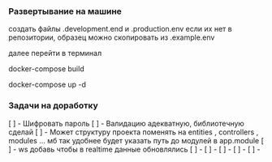 ### Развертывание на машине

создать файлы .development.end и  .production.env если их нет в репозитории, образец можно скопировать из .example.env 

далее перейти в терминал 

docker-compose build

docker-compose up -d

### Задачи на доработку
[ ] - Шифровать пароль
[ ] - Валидацию адекватную, библиотечную сделай
[ ] - Может структуру проекта поменять на entities , controllers , modules ... мб так удобнее будет указать путь до модулей в app.module
[ ] - ws добавь чтобы в realtime данные обновлялись
[ ] -
[ ] -
[ ] -
[ ] -
[ ] -